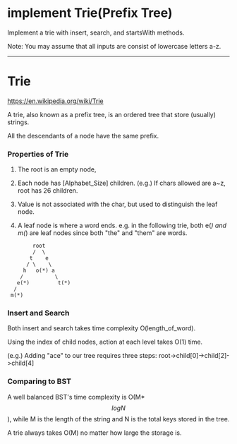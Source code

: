 # implement Trie(Prefix Tree)

Implement a trie with insert, search, and startsWith methods.

Note:
You may assume that all inputs are consist of lowercase letters a-z.



---



# Trie


https://en.wikipedia.org/wiki/Trie

A trie, also known as a prefix tree, is an ordered tree that store (usually) strings.

All the descendants of a node have the same prefix.


### Properties of Trie



1. The root is an empty node, 
2. Each node has [Alphabet_Size] children. 
(e.g.) If chars allowed are a~z, root has 26 children.
3. Value is not associated with the char, but used to distinguish the leaf node.

4. A leaf node is where a word ends. e.g. in the following trie, both e(*) and m(*) are leaf nodes since both "the" and "them" are words.
```
        root
        /  \
       t    e
      / \    \
     h   o(*) a
    /          \  
   e(*)         t(*)
  /
 m(*) 
```

### Insert and Search

Both insert and search takes time complexity O(length_of_word).

Using the index of child nodes, action at each level takes O(1) time.

(e.g.) Adding "ace" to our tree requires three steps: root->child[0]->child[2]->child[4]




### Comparing to BST


A well balanced BST's time complexity is O(M*$$logN$$), while M is the length of the string and N is the total keys stored in the tree.

A trie always takes O(M) no matter how large the storage is.




